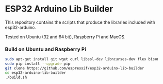 # ESP32 Arduino Lib Builder

This repository contains the scripts that produce the libraries included with esp32-arduino.

Tested on Ubuntu (32 and 64 bit), Raspberry Pi and MacOS.

### Build on Ubuntu and Raspberry Pi
```bash
sudo apt-get install git wget curl libssl-dev libncurses-dev flex bison gperf python python-pip python-setuptools python-serial python-click python-cryptography python-future python-pyparsing python-pyelftools cmake ninja-build ccache jq
sudo pip install --upgrade pip
git clone https://github.com/espressif/esp32-arduino-lib-builder
cd esp32-arduino-lib-builder
./build.sh
```
